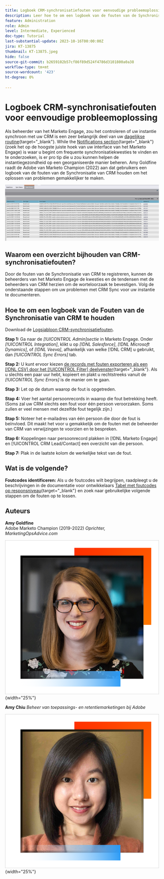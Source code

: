 ```yaml
---
title: Logboek CRM-synchronisatiefouten voor eenvoudige probleemoplossing
description: Leer hoe te om een logboek van de fouten van de Synchronisatie van CRM te gebruiken om de synchronisatiekwesties van CRM te onderzoeken en het te houden regelmatig lopend.
feature: Administration
role: Admin
level: Intermediate, Experienced
doc-type: Tutorial
last-substantial-update: 2023-10-16T00:00:00Z
jira: KT-13875
thumbnail: KT-13875.jpeg
hide: false
source-git-commit: b2659102b57cf86f89d524f4786d3101800a0a38
workflow-type: tm+mt
source-wordcount: '423'
ht-degree: 0%

---
```



# Logboek CRM-synchronisatiefouten voor eenvoudige probleemoplossing

Als beheerder van het Marketo Engage, zou het controleren of uw instantie synchroon met uw CRM is een zeer belangrijk deel van uw [dagelijkse routine](https://nation.marketo.com/t5/champion-program-blogs/my-marketo-morning-routine-tips-for-driving-marketing-operation/ba-p/247508){target="_blank"}. While the [Notifications section](https://experienceleague.adobe.com/docs/marketo/using/product-docs/core-marketo-concepts/miscellaneous/notification-types.html){target="_blank"} (zoek het op de hoogste juiste hoek van uw interface van het Marketo Engage) is waar u begint om frequente synchronisatiekwesties te vinden en te onderzoeken, is er pro tip die u zou kunnen helpen de instantiegezondheid op een georganiseerde manier beheren.  Amy Goldfine raadt de Adobe van Marketo Champion (2022) aan dat gebruikers een logboek van de fouten van de Synchronisatie van CRM houden om het oplossen van problemen gemakkelijker te maken.

![Screenshot van het tabblad Synchronisatiefouten](/help/tutorial-inherited-instance/_assets/Marketo_Engage_Admin_Salesforce_Sync_Errors_Tab.png)

## Waarom een overzicht bijhouden van CRM-synchronisatiefouten?

Door de fouten van de Synchronisatie van CRM te registreren, kunnen de beheerders van het Marketo Engage de kwesties en de tendensen met de beheerders van CRM herzien om de worteloorzaak te bevestigen. Volg de onderstaande stappen om uw problemen met CRM Sync voor uw instantie te documenteren.

## Hoe te om een logboek van de Fouten van de Synchronisatie van CRM te houden

Download de [Logsjabloon CRM-synchronisatiefouten](/help/tutorial-inherited-instance/_assets/downloads/Adobe-Marketo-Engage_CRM-Sync-Error-Log-Template.xlsx).

**Stap 1:** Ga naar de *[!UICONTROL Admin]sectie* in Marketo Engage. Onder *[!UICONTROL Integration]*, klikt u op *[!DNL Salesforce]*, *[!DNL Microsoft Dynamics]*, of *[!DNL Veeva]*, afhankelijk van welke [!DNL CRM] u gebruikt, dan *[!UICONTROL Sync Errors]* tab.

**Stap 2:** U kunt ervoor kiezen [de records met fouten exporteren als een [!DNL CSV] door het [!UICONTROL Filter] deelvenster](https://experienceleague.adobe.com/docs/marketo/using/product-docs/crm-sync/salesforce-sync/salesforce-sync-errors.html#filter-sync-errors){target="_blank"}. Als u slechts een paar uur hebt, kopieert en plakt u rechtstreeks vanuit de *[!UICONTROL Sync Errors]* is de manier om te gaan.

**Stap 3:** Let op de datum waarop de fout is opgetreden.

**Stap 4:** Voer het aantal persoonrecords in waarop die fout betrekking heeft. (Soms zal uw CRM slechts een fout voor één persoon veroorzaken. Soms zullen er veel mensen met dezelfde fout tegelijk zijn.)

**Stap 5:** Noteer het e-mailadres van één persoon die door de fout is beïnvloed. Dit maakt het voor u gemakkelijk om de fouten met de beheerder van CRM van verwijzingen te voorzien en te bespreken.

**Stap 6:** Koppelingen naar persoonrecord plakken in [!DNL Marketo Engage] en [!UICONTROL CRM Lead/Contact] een overzicht van die persoon.

**Stap 7:** Plak in de laatste kolom de werkelijke tekst van de fout.

## Wat is de volgende?

**Foutcodes identificeren:** Als u de foutcodes wilt begrijpen, raadpleegt u de beschrijvingen in de documentatie voor ontwikkelaars [Tabel met foutcodes op responsniveau](https://developers.marketo.com/rest-api/error-codes/#response_level_error_codes){target="_blank"} en zoek naar gebruikelijke volgende stappen om de fouten op te lossen.

## Auteurs

**Amy Goldfine**\
Adobe Marketo Champion (2019-2022)
*Oprichter, MarketingOpsAdvice.com*

![Amy Goldfine](/help/tutorial-inherited-instance/_assets/authors/Customer_Author_Amy_Goldfine.png){width="25%"}

**Amy Chiu**
*Beheer van toepassings- en retentiemarketingen bij Adobe*

![Amy Chiu](/help/tutorial-inherited-instance/_assets/authors/Adobe_Author_Amy_Chiu.png){width="25%"}

